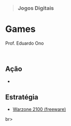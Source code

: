 > ### Jogos Digitais

# Games

Prof. Eduardo Ono

<br>

## Ação

  *

## Estratégia

  * [Warzone 2100 (freeware)](https://wz2100.net/)

br>
